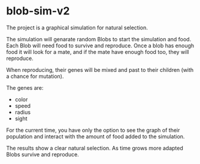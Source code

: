 # blob-sim-v2
The project is a graphical simulation for natural selection.

The simulation will genarate random Blobs to start the simulation and food.
Each Blob will need food to survive and reproduce.
Once a blob has enough food it will look for a mate, and if the mate have enough food too, they will reproduce.

When reproducing, their genes will be mixed and past to their children (with a chance for mutation).

The genes are:
  - color
  - speed
  - radius
  - sight

For the current time, you have only the option to see the graph of their population
and interact with the amount of food added to the simulation.

The results show a clear natural selection. As time grows more adapted Blobs survive and reproduce.
